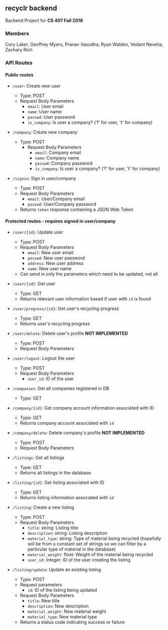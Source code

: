 ## recyclr backend

Backend Project for **CS 407 Fall 2018**


### Members

Cory Laker, Geoffrey Myers, Pranav Vasudha, Ryan Walden, Vedant Nevetia, Zachary Rich

### API Routes
#### Public routes
- `/user`: Create new user
    - Type: POST
    - Request Body Parameters
        - `email`: User email
        - `name`: User name
        - `passwd`: User password
        - `is_company`: Is user a company? ('f' for user, 't' for company)
    
- `/company`: Create new company
    - Type: POST
        - Request Body Parameters
            - `email`: Company email
            - `name`: Company name
            - `passwd`: Company password
            - `is_company`: Is user a company? ('f' for user, 't' for company)

- `/signin`: Sign in user/company
    - Type: POST
    - Request Body Parameters
        - `email`: User/Company email
        - `passwd`: User/Company password
    - Returns `token` response containing a JSON Web Token

#### Protected routes - requires signed in user/company
- `/user/{id}`: Update user
    - Type: POST
    - Request Body Parameters
        - `email`: New user email
        - `passwd`: New user password
        - `address`: New user address
        - `name`: New user name
    - Can send in only the parameters which need to be updated, not all

- `/user/{id}`: Get user
    - Type: GET
    - Returns relevant user information based if user with `id` is found

- `/user/progress/{id}`: Get user's recycling progress
    - Type: GET
    - Returns user's recycling progress

- `/user/delete`: Delete user's profile **NOT IMPLEMENTED**
    - Type: POST
    - Request Body Parameters

- `/user/logout`: Logout the user
    - Type: POST
    - Request Body Parameters
        - `user_id`: ID of the user

- `/companies`: Get all companies registered in DB
    - Type: GET

- `/company/{id}`: Get company account information associated with ID
    - Type: GET
    - Returns company account associated with `id`

- `/company/delete`: Delete company's profile **NOT IMPLEMENTED**
    - Type: POST
    - Request Body Parameters

- `/listings`: Get all listings
    - Type: GET
    - Returns all listings in the database

- `/listing/{id}`: Get listing associated with ID
    - Type: GET
    - Returns listing information associated with `id`

- `/listing`: Create a new listing
    - Type: POST
    - Request Body Parameters
        - `title`: string:  Listing title
        - `description`: string: Listing description
        <!-- - `img_hash`: Image hash -->
        - `material_type`: string: Type of material being recycled (hopefully will be from a constant set of strings so we can filter by a particular type of material in the database)
        - `material_weight`: float: Weight of the material being recycled
        - `user_id`: integer: ID of the user creating the listing

- `/listing/update`: Update an existing listing
    - Type: POST
    - Request parameters
        - `id`: ID of the listing being updated
    - Request Body Parameters
        - `title`: New title
        - `description`: New description
        - `material_weight`: New material weight
        - `material_type`: New material type
    - Returns a status code indicating success or failure

